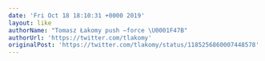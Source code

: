 ```yaml
---
date: 'Fri Oct 18 18:10:31 +0000 2019'
layout: like
authorName: "Tomasz Łakomy push —force \U0001F47B"
authorUrl: 'https://twitter.com/tlakomy'
originalPost: 'https://twitter.com/tlakomy/status/1185256860007448578'
---
```

